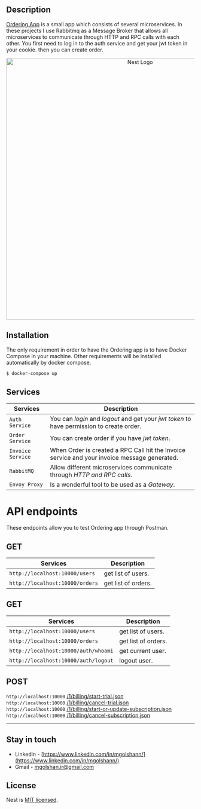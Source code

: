 
## Description

[Ordering App](https://github.com/nestjs/nest) is a small app which consists of several microservices. In these projects I use Rabbitmq as a Message Broker that allows all microservices to communicate through HTTP and RPC calls with each other. You first need to log in to the auth service and get your jwt token in your cookie. then you can create order.


<p align="center">
  <a href="http://nestjs.com/" target="blank"><img src="https://s8.uupload.ir/files/test_zjho.jpg" width="700" alt="Nest Logo" /></a>
</p>



## Installation
The only requirement in order to have the Ordering app is to have Docker Compose in your machine. Other requirements will be installed automatically by docker compose. 

```bash
$ docker-compose up
```

## Services
| Services | Description |
| --- | --- |
| `Auth Service` | You can *login* and *logout* and get your *jwt token* to have permission to create order. |
| `Order Service` | You can create order if you have *jwt token*. |
| `Invoice Service` | When Order is created a RPC Call hit the Invoice service and your invoice message generated. |
| `RabbitMQ` | Allow different microservices communicate through *HTTP and RPC calls*. |
| `Envoy Proxy` | Is a wonderful tool to be used as a *Gateway*. |

# API endpoints

These endpoints allow you to test Ordering app through Postman.

## GET

| Services | Description |
| --- | --- |
| `http://localhost:10000/users` | get list of users. |
| `http://localhost:10000/orders` | get list of orders. |



## GET

| Services | Description |
| --- | --- |
| `http://localhost:10000/users` | get list of users. |
| `http://localhost:10000/orders` | get list of orders. |
| `http://localhost:10000/auth/whoami` | get current user. |
| `http://localhost:10000/auth/logout` | logout user. |


## POST
`http://localhost:10000` [/1/billing/start-trial.json](#post-1billingstart-trialjson) <br/>
`http://localhost:10000` [/1/billing/cancel-trial.json](#post-1billingcancel-trialjson) <br/>
`http://localhost:10000` [/1/billing/start-or-update-subscription.json](#post-1billingstart-or-update-subscriptionjson) <br/>
`http://localhost:10000` [/1/billing/cancel-subscription.json](#post-1billingcancel-subscriptionjson) <br/>
___


## Stay in touch

- Linkedin - [https://www.linkedin.com/in/mgolshann/](https://www.linkedin.com/in/mgolshann/)
- Gmail - [mgolshan.ir@gmail.com](https://gmail.com/)

## License

Nest is [MIT licensed](LICENSE).
